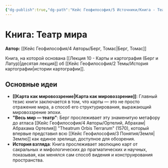 ```yaml
---
{"dg-publish":true,"dg-path":"Кейс Геофилософия/5 Источники/Книга - Театр мира (Берг)","permalink":"/kejs-geofilosofiya/5-istochniki/kniga-teatr-mira-berg/","dgShowLocalGraph":true}
---
```



# Книга: Театр мира

**Автор:** [[Кейс Геофилософия/4 Авторы/Берг, Томас\|Берг, Томас]]

Книга, на которой основана [[Лекция 10 - Карты и картография (Берг и Латур)\|десятая лекция]] об [[Кейс Геофилософия/2 Темы/История картографии\|истории картографии]].

## Основные идеи
- **[[Карта как мировоззрение\|Карта как мировоззрение]]**: Главный тезис книги заключается в том, что карты — это не просто отражение мира, а способ его структурирования, выражающий мировоззрение эпохи.
- **"Весь мир — театр"**: Берг прослеживает эту знаменитую метафору до атласа [[Кейс Геофилософия/4 Авторы/Ортелий, Абрахам\|Абрахама Ортелия]] "Theatrum Orbis Terrarum" (1570), который впервые представил всю [[Кейс Геофилософия/3 Понятия/Земля\|Землю]] как единое зрелище, доступное для обозрения.
- **История взгляда**: Книга прослеживает эволюцию карт от сакральных и мифологических до прагматических и научных, показывая, как менялся сам способ видения и конструирования пространства.